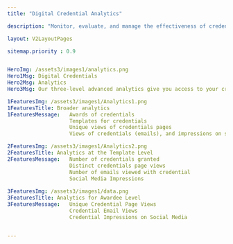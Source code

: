 ```yaml
---
title: "Digital Credential Analytics"

description: "Monitor, evaluate, and manage the effectiveness of credentialing by our badge analytics"

layout: V2LayoutPages

sitemap.priority : 0.9


HeroImg: /assets3/images1/analytics.png
Hero1Msg: Digital Credentials
Hero2Msg: Analytics
Hero3Msg: Our three-level advanced analytics give you access to your credentialing program's key performance indicators.

1FeaturesImg: /assets3/images1/Analytics1.png
1FeaturesTitle: Broader analytics
1FeaturesMessage:   Awards of credentials
                    Templates for credentials
                    Unique views of credentials pages
                    Views of credentials (emails), and impressions on social media

2FeaturesImg: /assets3/images1/Analytics2.png
2FeaturesTitle: Analytics at the Template Level
2FeaturesMessage:   Number of credentials granted
                    Distinct credentials page views
                    Number of emails viewed with credential
                    Social Media Impressions
                   
3FeaturesImg: /assets3/images1/data.png
3FeaturesTitle: Analytics for Awardee Level
3FeaturesMessage:   Unique Credential Page Views
                    Credential Email Views
                    Credential Impressions on Social Media


---
```

